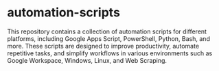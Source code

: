 # automation-scripts
This repository contains a collection of automation scripts for different platforms, including Google Apps Script, PowerShell, Python, Bash, and more. These scripts are designed to improve productivity, automate repetitive tasks, and simplify workflows in various environments such as Google Workspace, Windows, Linux, and Web Scraping.
